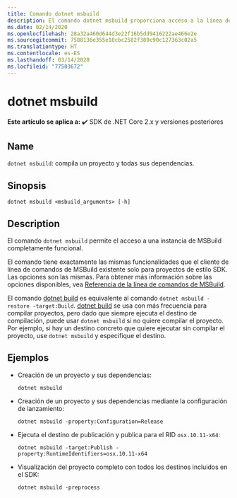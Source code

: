 ```yaml
---
title: Comando dotnet msbuild
description: El comando dotnet msbuild proporciona acceso a la línea de comandos de MSBuild.
ms.date: 02/14/2020
ms.openlocfilehash: 28a32a460d644d3e22f16b5dd9416222ae466e2e
ms.sourcegitcommit: 7588136e355e10cbc2582f389c90c127363c02a5
ms.translationtype: HT
ms.contentlocale: es-ES
ms.lasthandoff: 03/14/2020
ms.locfileid: "77503672"
---
```

# <a name="dotnet-msbuild"></a>dotnet msbuild

**Este artículo se aplica a:** ✔️ SDK de .NET Core 2.x y versiones posteriores

## <a name="name"></a>Name

`dotnet msbuild`: compila un proyecto y todas sus dependencias.

## <a name="synopsis"></a>Sinopsis

`dotnet msbuild <msbuild_arguments> [-h]`

## <a name="description"></a>Description

El comando `dotnet msbuild` permite el acceso a una instancia de MSBuild completamente funcional.

El comando tiene exactamente las mismas funcionalidades que el cliente de línea de comandos de MSBuild existente solo para proyectos de estilo SDK. Las opciones son las mismas. Para obtener más información sobre las opciones disponibles, vea [Referencia de la línea de comandos de MSBuild](/visualstudio/msbuild/msbuild-command-line-reference).

El comando [dotnet build](dotnet-build.md) es equivalente al comando `dotnet msbuild -restore -target:Build`. [dotnet build](dotnet-build.md) se usa con más frecuencia para compilar proyectos, pero dado que siempre ejecuta el destino de compilación, puede usar `dotnet msbuild` si no quiere compilar el proyecto. Por ejemplo, si hay un destino concreto que quiere ejecutar sin compilar el proyecto, use `dotnet msbuild` y especifique el destino.

## <a name="examples"></a>Ejemplos

- Creación de un proyecto y sus dependencias:

  ```dotnetcli
  dotnet msbuild
  ```

- Creación de un proyecto y sus dependencias mediante la configuración de lanzamiento:

  ```dotnetcli
  dotnet msbuild -property:Configuration=Release
  ```

- Ejecuta el destino de publicación y publica para el RID `osx.10.11-x64`:

  ```dotnetcli
  dotnet msbuild -target:Publish -property:RuntimeIdentifiers=osx.10.11-x64
  ```

- Visualización del proyecto completo con todos los destinos incluidos en el SDK:

  ```dotnetcli
  dotnet msbuild -preprocess
  ```

